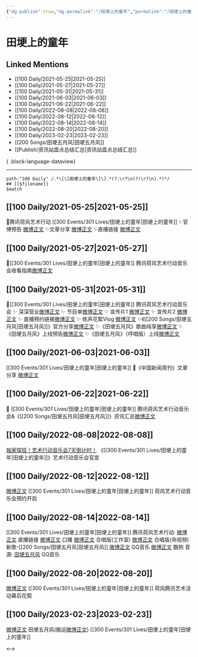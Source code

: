 ```yaml
---
{"dg-publish":true,"dg-permalink":"/田埂上的童年","permalink":"/田埂上的童年/","created":"2022-12-07T15:52:40.000+08:00","updated":"2023-08-24T18:54:43.595+08:00"}
---
```


# 田埂上的童年

## Linked Mentions
- [[100 Daily/2021-05-25\|2021-05-25]]
- [[100 Daily/2021-05-27\|2021-05-27]]
- [[100 Daily/2021-05-31\|2021-05-31]]
- [[100 Daily/2021-06-03\|2021-06-03]]
- [[100 Daily/2021-06-22\|2021-06-22]]
- [[100 Daily/2022-08-08\|2022-08-08]]
- [[100 Daily/2022-08-12\|2022-08-12]]
- [[100 Daily/2022-08-14\|2022-08-14]]
- [[100 Daily/2022-08-20\|2022-08-20]]
- [[100 Daily/2023-02-23\|2023-02-23]]
- [[200 Songs/田埂五月风\|田埂五月风]]
- [[Publish/资讯站盘点总结汇总\|资讯站盘点总结汇总]]

{ .block-language-dataview}

---

```expander
path:"100 Daily" /.*\[\[田埂上的童年\]\].*(?:\r?\n(?!\r?\n).*)*/
## [[$filename]]
$match
```
## [[100 Daily/2021-05-25\|2021-05-25]]
🌟腾讯荷风艺术行动 [[300 Events/301 Lives/田埂上的童年\|田埂上的童年]]
✨官博预告 [微博正文](https://weibo.com/6466290670/Kh4lCqU6z)
✨文章分享 [微博正文](https://weibo.com/6466290670/Kh5PVgQLR)
✨直播链接 [微博正文](https://weibo.com/6466290670/Kh6iv3aN6)
## [[100 Daily/2021-05-27\|2021-05-27]]
💫[[300 Events/301 Lives/田埂上的童年\|田埂上的童年]] 腾讯荷风艺术行动音乐会收看指南[微博正文](https://m.weibo.cn/6466290670/4641607012585076)

## [[100 Daily/2021-05-31\|2021-05-31]]
🌟[[300 Events/301 Lives/田埂上的童年\|田埂上的童年]] 腾讯荷风艺术行动音乐会
✨ 深深营业[微博正文](https://m.weibo.cn/6466290670/4642996300026873)
✨ 节目单[微博正文](https://m.weibo.cn/6466290670/4643012866477027)
✨ 宣传片1 [微博正文](https://m.weibo.cn/6466290670/4642845070459705)
✨ 宣传片2 [微博正文](https://m.weibo.cn/6466290670/4642892531892466)
✨ 直播预约链接[微博正文](https://m.weibo.cn/6466290670/4642885532914327)
✨ 练声花絮Vlog [微博正文](https://m.weibo.cn/6466290670/4642999520462858)
✨《[[200 Songs/田埂五月风\|田埂五月风]]》官方分享[微博正文](https://m.weibo.cn/6466290670/4643060106925530)
✨《田埂五月风》歌曲纯享[微博正文](https://m.weibo.cn/6466290670/4643045155278259)
✨《田埂五月风》上线预告[微博正文](https://m.weibo.cn/6466290670/4643011197142404)
✨《田埂五月风》（哼唱版）上线[微博正文](https://m.weibo.cn/6466290670/4643041384333397)
## [[100 Daily/2021-06-03\|2021-06-03]]
[[300 Events/301 Lives/田埂上的童年\|田埂上的童年]]
🌟《中国新闻周刊》文章分享 [微博正文](https://weibo.com/6466290670/KitHvfEEs)
## [[100 Daily/2021-06-22\|2021-06-22]]
💫 [[300 Events/301 Lives/田埂上的童年\|田埂上的童年]] 腾讯荷风艺术行动音乐会&《[[200 Songs/田埂五月风\|田埂五月风]]》资讯汇总[微博正文](https://m.weibo.cn/6466290670/4650866004722688)

## [[100 Daily/2022-08-08\|2022-08-08]]
[独家探班！艺术行动音乐会7天倒计时！](https://weibo.cn/sinaurl?u=https%3A%2F%2Fmp.weixin.qq.com%2Fs%2Fv0OT5asO71ujKBEcy-3ldQ) 《[[300 Events/301 Lives/田埂上的童年\|田埂上的童年]]》艺术行动音乐会官宣
## [[100 Daily/2022-08-12\|2022-08-12]]
[微博正文](https://m.weibo.cn/2169129705/4801581089030869) [[300 Events/301 Lives/田埂上的童年\|田埂上的童年]] 荷风艺术行动音乐会预约开启
## [[100 Daily/2022-08-14\|2022-08-14]]
[[300 Events/301 Lives/田埂上的童年\|田埂上的童年]] 腾讯荷风艺术行动:
[微博正文](https://m.weibo.cn/6567057075/4802456062525542) 直播链接
[微博正文](https://m.weibo.cn/6567057075/4802411656387721) 口播
[微博正文](https://m.weibo.cn/3246571812/4802509204357144) 合唱版(工作室)
[微博正文](https://m.weibo.cn/7211561239/4646290342021469) 合唱版(央视频)
新歌-[[200 Songs/田埂五月风\|田埂五月风]]
[微博正文](https://m.weibo.cn/2169129705/4802487061842858) QQ音乐
[微博正文](https://m.weibo.cn/1665103091/4802518397229832) 酷狗
音源:
[田埂五月风](https://weibo.cn/sinaurl?u=https%3A%2F%2Fi.y.qq.com%2Fv8%2Fplaysong.html%3Fsongid%3D371065712%26source%3Dyqq%23wechat_redirect) QQ音乐
## [[100 Daily/2022-08-20\|2022-08-20]]
[微博正文](https://weibo.com/detail/4804512340246821) [[300 Events/301 Lives/田埂上的童年\|田埂上的童年]] 荷风腾讯艺术活动幕后花絮
## [[100 Daily/2023-02-23\|2023-02-23]]
[微博正文](https://m.weibo.cn/6108895035/4872115440583904) 田埂五月风(搬运[微博正文](https://m.weibo.cn/6323876918/4802497636733978)) [[300 Events/301 Lives/田埂上的童年\|田埂上的童年]]

<-->